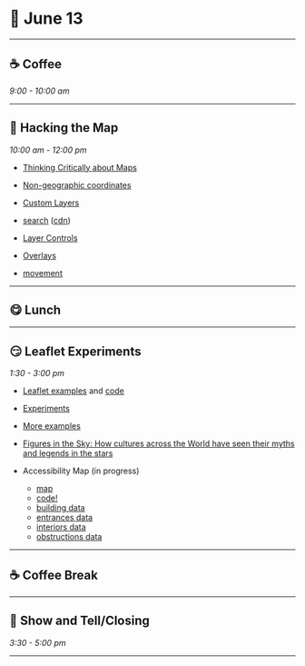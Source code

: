 # 🍂 June 13

<hr>

## ☕ Coffee
_9:00 - 10:00 am_ 

<hr>

## 🤪 Hacking the Map
_10:00 am - 12:00 pm_ 

- [Thinking Critically about Maps](https://kit.exposingtheinvisible.org/en/critical-maps.html)
- [Non-geographic coordinates](https://leafletjs.com/examples/crs-simple/crs-simple.html)
- [Custom Layers](https://leafletjs.com/examples/extending/extending-2-layers.html)

- [search](https://github.com/stefanocudini/leaflet-search#examples) ([cdn](https://cdnjs.com/libraries/leaflet-search))
- [Layer Controls](https://leafletjs.com/examples/layers-control/)
- [Overlays](https://leafletjs.com/examples/overlays/)
- [movement](https://github.com/Igor-Vladyka/leaflet.motion)

<hr>

## 😋 Lunch

<hr>

## 😏 Leaflet Experiments
_1:30 - 3:00 pm_ 

- [Leaflet examples](https://tomickigrzegorz.github.io/leaflet-examples/) and [code](https://github.com/tomickigrzegorz/leaflet-examples/tree/master/docs) 
- [Experiments](https://github.com/jwasilgeo/leaflet-experiments)
- [More examples](https://maps.unomaha.community/cloud/code/Leaflet/index.htm)
- [Figures in the Sky: How cultures across the World have seen their myths and legends in the stars](https://figuresinthesky.visualcinnamon.com/)

- Accessibility Map (in progress)
    - [map](https://buttoned-wise-woolen.glitch.me/)
    - [code!](https://glitch.com/edit/#!/buttoned-wise-woolen)
    - [building data](https://apjanco.github.io/leaflet-course/assets/data/buildings.json)
    - [entrances data](https://apjanco.github.io/leaflet-course/assets/data/entrances.json)
    - [interiors data](https://apjanco.github.io/leaflet-course/assets/data/interiors.json)
    - [obstructions data](https://apjanco.github.io/leaflet-course/assets/data/obstructions.json)
<hr>

## ☕ Coffee Break

<hr>

## 🫶 Show and Tell/Closing
_3:30 - 5:00 pm_ 

<hr>

